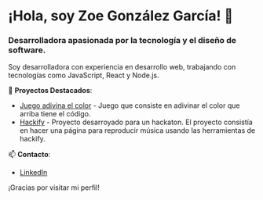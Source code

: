 # ¡Hola, soy Zoe González García! 👋

### Desarrolladora apasionada por la tecnología y el diseño de software.

Soy desarrolladora con experiencia en desarrollo web, trabajando con tecnologías como JavaScript, React y Node.js.

🚀 **Proyectos Destacados**:
- [Juego adivina el color](https://zoegongar.github.io/colores/) - Juego que consiste en adivinar el color que arriba tiene el código.
- [Hackify](#) - Proyecto desarroyado para un hackaton. El proyecto consistía en hacer una página para reproducir música usando las herramientas de hackify.

📫 **Contacto**:
- [LinkedIn](https://www.linkedin.com/in/zoe-gonzalez-garcia/)

¡Gracias por visitar mi perfil!
